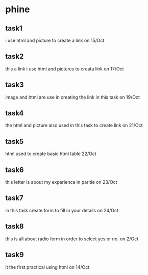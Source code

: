 # phine
## task1 
i use html and picture to create a link on 15/Oct
## task2 
this a link i use html and pictures to creata link on 17/Oct
## task3 
image and html are use in creating the link in this task on 19/Oct
## task4 
the html and picture also used in this task to create link on 21/Oct
## task5
html used to create basic html table 22/Oct
## task6 
this letter is about my experience in paritie on 23/Oct
## task7
in this task create form to fill in your details on 24/Oct
## task8
this is all about radio form in order to select yes or no. on 2/Oct 
## task9
it the first practical using html on 14/Oct
